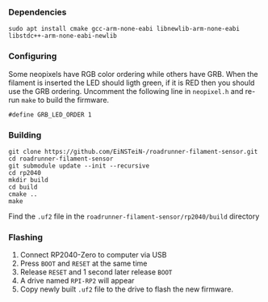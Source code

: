 ### Dependencies

```
sudo apt install cmake gcc-arm-none-eabi libnewlib-arm-none-eabi libstdc++-arm-none-eabi-newlib
```

### Configuring

Some neopixels have RGB color ordering while others have GRB. When the filament is inserted the LED should ligth green, if it is RED then you should use the GRB ordering. Uncomment the following line in `neopixel.h` and re-run `make` to build the firmware.

```
#define GRB_LED_ORDER 1
```

### Building

```
git clone https://github.com/EiNSTeiN-/roadrunner-filament-sensor.git
cd roadrunner-filament-sensor
git submodule update --init --recursive
cd rp2040
mkdir build
cd build
cmake ..
make
```

Find the `.uf2` file in the `roadrunner-filament-sensor/rp2040/build` directory

### Flashing

1. Connect RP2040-Zero to computer via USB
2. Press `BOOT` and `RESET` at the same time
3. Release `RESET` and 1 second later release `BOOT`
4. A drive named `RPI-RP2` will appear
5. Copy newly built `.uf2` file to the drive to flash the new firmware.